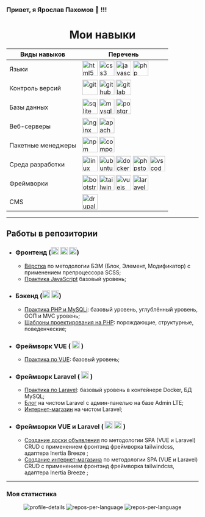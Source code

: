 ### Привет, я Ярослав Пахомов 👋 !!!


<h1 align='center'>Мои навыки</h1>

<div align="center">

<table>
  <thead>
    <tr>
      <th colspan="1">Виды навыков</th>
      <th colspan="1">Перечень</th>
    </tr>
  </thead>
  <tbody>
    <tr>
      <td>Языки</td>
      <td>
        <img src="https://cdn.jsdelivr.net/gh/devicons/devicon/icons/html5/html5-plain-wordmark.svg" title="html5" alt = 'html5' width = '40px' height = '40px'/> 
        <img src="https://cdn.jsdelivr.net/gh/devicons/devicon/icons/css3/css3-plain-wordmark.svg" title="css3" alt = 'css3' width = '40px' height = '40px'/> 
        <img src="https://cdn.jsdelivr.net/gh/devicons/devicon/icons/javascript/javascript-original.svg" title="javascript" alt = 'javascript' width = '40px' height = '40px'/> 
        <img src="https://cdn.jsdelivr.net/gh/devicons/devicon/icons/php/php-original.svg" title="php" alt = 'php' width = '40px' height = '40px'/>
      </td>
    </tr>
    <tr>
      <td>Контроль версий</td>
      <td>
        <img src="https://cdn.jsdelivr.net/gh/devicons/devicon/icons/git/git-original.svg" title="git" alt = 'git' width = '40px' height = '40px'/> 
        <img src="https://cdn.jsdelivr.net/gh/devicons/devicon/icons/github/github-original.svg" title="github" alt = 'github' width = '40px' height = '40px'/> 
        <img src="https://cdn.jsdelivr.net/gh/devicons/devicon/icons/gitlab/gitlab-original.svg" title="gitlab" alt = 'gitlab' width = '40px' height = '40px'/>
      </td>
    </tr>
    <tr>
      <td>Базы данных</td>
      <td>
        <img src="https://cdn.jsdelivr.net/gh/devicons/devicon/icons/sqlite/sqlite-original.svg" title="sqlite" alt = 'sqlite' width = '40px' height = '40px'/> 
        <img src="https://cdn.jsdelivr.net/gh/devicons/devicon/icons/mysql/mysql-original.svg" title="mysql" alt = 'mysql' width = '40px' height = '40px'/> 
        <img src="https://cdn.jsdelivr.net/gh/devicons/devicon/icons/postgresql/postgresql-plain-wordmark.svg" title="postgresql" alt = 'postgresql' width = '40px' height = '40px'/>
      </td>
    </tr>
    <tr>
      <td>Веб-серверы</td>
      <td> 
        <img src="https://cdn.jsdelivr.net/gh/devicons/devicon/icons/nginx/nginx-original.svg" title="nginx" alt = 'nginx' width = '40px' height = '40px'/> 
        <img src="https://cdn.jsdelivr.net/gh/devicons/devicon/icons/apache/apache-original-wordmark.svg" title="apache" alt = 'apache' width = '40px' height = '40px'/>
      </td>
    </tr>
    <tr>
      <td>Пакетные менеджеры</td>
      <td>
        <img src="https://cdn.jsdelivr.net/gh/devicons/devicon/icons/npm/npm-original-wordmark.svg" title="npm" alt = 'npm' width = '40px' height = '40px'/> 
        <img src="https://cdn.jsdelivr.net/gh/devicons/devicon/icons/composer/composer-original.svg" title="composer" alt = 'composer' width = '40px' height = '40px'/>
      </td>
    </tr>
    <tr>
      <td>Среда разработки</td>
      <td>
        <img src="https://cdn.jsdelivr.net/gh/devicons/devicon/icons/linux/linux-plain.svg" title="linux" alt = 'linux' width = '40px' height = '40px'/> 
        <img src="https://cdn.jsdelivr.net/gh/devicons/devicon/icons/ubuntu/ubuntu-plain.svg" title="ubuntu" alt = 'ubuntu' width = '40px' height = '40px'/> 
        <img src="https://cdn.jsdelivr.net/gh/devicons/devicon/icons/docker/docker-plain.svg" title="docker" alt = 'docker' width = '40px' height = '40px'/> 
        <img src="https://cdn.jsdelivr.net/gh/devicons/devicon/icons/phpstorm/phpstorm-plain.svg" title="phpstorm" alt = 'phpstorm' width = '40px' height = '40px'/> 
        <img src="https://cdn.jsdelivr.net/gh/devicons/devicon/icons/vscode/vscode-original.svg" title="vscode" alt = 'vscode' width = '40px' height = '40px'/>
      </td>
    </tr>
    <tr>
      <td>Фреймворки</td>
      <td> 
        <img src="https://cdn.jsdelivr.net/gh/devicons/devicon/icons/bootstrap/bootstrap-original-wordmark.svg" title="bootstrap" alt = 'bootstrap' width = '40px' height = '40px'/> 
        <img src="https://cdn.jsdelivr.net/gh/devicons/devicon/icons/tailwindcss/tailwindcss-plain.svg" title="tailwindcss" alt = 'tailwindcss' width = '40px' height = '40px'/> 
        <img src="https://cdn.jsdelivr.net/gh/devicons/devicon/icons/vuejs/vuejs-original.svg" title="vuejs" alt = 'vuejs' width = '40px' height = '40px'/> 
        <img src="https://cdn.jsdelivr.net/gh/devicons/devicon/icons/laravel/laravel-plain.svg" title="laravel" alt = 'laravel' width = '40px' height = '40px'/>
      </td>
    </tr>
    <tr>
      <td>CMS</td>
      <td>
        <img src="https://cdn.jsdelivr.net/gh/devicons/devicon/icons/drupal/drupal-original.svg" title="drupal"  alt = 'drupal' width = '40px' height = '40px'/>
      </td>
    </tr>
  </tbody>
</table>

</div>

***

## Работы в репозитории

* ### Фронтенд (<img src="https://cdn.jsdelivr.net/gh/devicons/devicon/icons/html5/html5-plain-wordmark.svg" title="html5" alt = 'html5' width = '20px' height = '20px'/> <img src="https://cdn.jsdelivr.net/gh/devicons/devicon/icons/css3/css3-plain-wordmark.svg" title="css3" alt = 'css3' width = '20px' height = '20px'/> <img src="https://cdn.jsdelivr.net/gh/devicons/devicon/icons/javascript/javascript-original.svg" title="javascript" alt = 'javascript' width = '20px' height = '20px'/>)
  * <a href="https://github.com/Yaroslav-Pakhomov/porten.local" title="porten.local"> Вёрстка</a> по методологии БЭМ (Блок, Элемент, Модификатор) с применением препроцессора SCSS;
  * <a href="https://github.com/Yaroslav-Pakhomov/javascript-practice" title="javascript-practice"> Практика JavaScript</a> базовый уровень;

* ### Бэкенд (<img src="https://cdn.jsdelivr.net/gh/devicons/devicon/icons/php/php-original.svg" title="php" alt = 'php' width = '20px' height = '20px'/> <img src="https://cdn.jsdelivr.net/gh/devicons/devicon/icons/mysql/mysql-original.svg" title="mysql" alt = 'mysql' width = '20px' height = '20px'/>)
  * <a href="https://github.com/Yaroslav-Pakhomov/php-practice-mysqli" title="php-practice-mysqli"> Практика PHP и MySQLi</a>: базовый уровень, углублённый уровень, ООП и MVC уровень;
  * <a href="https://github.com/Yaroslav-Pakhomov/design-patterns.local" title="design-patterns.local"> Шаблоны проектирования на PHP</a>: порождающие, структурные, поведенческие;

* ### Фреймворк VUE ( <img src="https://cdn.jsdelivr.net/gh/devicons/devicon/icons/vuejs/vuejs-original.svg" title="vuejs" alt = 'vuejs' width = '20px' height = '20px'/> )
  * <a href="https://github.com/Yaroslav-Pakhomov/vuejs-base" title="vuejs-base"> Практика по VUE</a>: базовый уровень;

* ### Фреймворк Laravel ( <img src="https://cdn.jsdelivr.net/gh/devicons/devicon/icons/laravel/laravel-plain.svg" title="laravel" alt = 'laravel' width = '20px' height = '20px'/> )
  * <a href="https://github.com/Yaroslav-Pakhomov/docker-laravel-wsl2-base" title="docker-laravel-wsl2-base"> Практика по Laravel</a>: базовый уровень в контейнере Docker, БД MySQL;
  * <a href="https://github.com/Yaroslav-Pakhomov/laravel-blog.local" title="laravel-blog.local"> Блог</a> на чистом Laravel с админ-панелью на базе Admin LTE;
  * <a href="https://github.com/Yaroslav-Pakhomov/3.laravel-store-1.local" title="3.laravel-store-1.local"> Интернет-магазин</a> на чистом Laravel;

* ### Фреймворки VUE и Laravel ( <img src="https://cdn.jsdelivr.net/gh/devicons/devicon/icons/vuejs/vuejs-original.svg" title="vuejs" alt = 'vuejs' width = '20px' height = '20px'/> <img src="https://cdn.jsdelivr.net/gh/devicons/devicon/icons/laravel/laravel-plain.svg" title="laravel" alt = 'laravel' width = '20px' height = '20px'/> )
  * <a href="https://github.com/Yaroslav-Pakhomov/docker-mysql-laravel-vue-spa-chirps" title="docker-mysql-laravel-vue-spa-chirps"> Создание доски объявления</a> по методологии SPA (VUE и Laravel) CRUD с применением фронтэнд фреймворка tailwindcss, адаптера Inertia Breeze ;
  * <a href="https://github.com/Yaroslav-Pakhomov/docker-mysql-laravel-vue-spa-store" title="docker-mysql-laravel-vue-spa-store"> Создание интернет-магазина</a> по методологии SPA (VUE и Laravel) CRUD с применением фронтэнд фреймворка tailwindcss, адаптера Inertia Breeze ;

***


### Моя статистика

<div id='stat' align="center" width = '100%'>

  <img src="http://github-profile-summary-cards.vercel.app/api/cards/profile-details?username=Yaroslav-Pakhomov&theme=github_dark" alt = 'profile-details'/>

  <img src="http://github-profile-summary-cards.vercel.app/api/cards/repos-per-language?username=Yaroslav-Pakhomov&theme=github_dark" alt = 'repos-per-language'/>
  
  <img src="http://github-profile-summary-cards.vercel.app/api/cards/most-commit-language?username=Yaroslav-Pakhomov&theme=github_dark" alt = 'repos-per-language'/>

</div>






<!--
**Yaroslav-Pakhomov/Yaroslav-Pakhomov** is a ✨ _special_ ✨ repository because its `README.md` (this file) appears on your GitHub profile.

Here are some ideas to get you started:

- 🔭 I’m currently working on ...
- 🌱 I’m currently learning ...
- 👯 I’m looking to collaborate on ...
- 🤔 I’m looking for help with ...
- 💬 Ask me about ...
- 📫 How to reach me: ...
- 😄 Pronouns: ...
- ⚡ Fun fact: ...
-->
